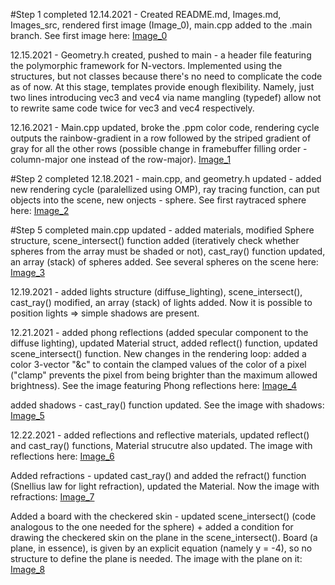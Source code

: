 #Step 1 completed
12.14.2021 - Created README.md, Images.md, Images_src, rendered first image (Image_0), main.cpp added to the .main branch. 
See first image here:
[Image_0](https://github.com/majkong14/Raytracer/blob/main/Images/Image_0.jpeg) 

12.15.2021 - Geometry.h created, pushed to main - a header file featuring the polymorphic framework for N-vectors. 
Implemented using the structures, but not classes because there's no need to complicate the code as of now. At this stage, 
templates provide enough flexibility. Namely, just two lines introducing vec3 and vec4 via name mangling (typedef) allow 
not to rewrite same code twice for vec3 and vec4 respectively.

12.16.2021 - Main.cpp updated, broke the .ppm color code, rendering cycle outputs the rainbow-gradient in a row followed by
the striped gradient of gray for all the other rows (possible change in framebuffer filling order - column-major one instead 
of the row-major).
[Image_1](https://github.com/majkong14/Raytracer/blob/main/Images/Image_1.jpeg)

#Step 2 completed
12.18.2021 - main.cpp, and geometry.h updated - added new rendering cycle (paralellized using OMP), ray tracing function, can 
put objects into the scene, new onjects - sphere. 
See first raytraced sphere here:
[Image_2](https://github.com/majkong14/Raytracer/blob/main/Images/Image_2.jpeg)

#Step 5 completed
main.cpp updated - added materials, modified Sphere structure, scene_intersect() function added (iteratively check whether 
spheres from the array must be shaded or not), cast_ray() function updated, an array (stack) of spheres added.
See several spheres on the scene here:
[Image_3](https://github.com/majkong14/Raytracer/blob/main/Images/Image_3.jpeg)

12.19.2021 - added lights structure (diffuse_lighting), scene_intersect(), cast_ray() modified, an array (stack) of lights 
added. Now it is possible to position lights => simple shadows are present.

12.21.2021 - added phong reflections (added specular component to the diffuse lighting), updated Material struct, added 
reflect() function, updated scene_intersect() function. New changes in the rendering loop: added a color 3-vector "&c" to 
contain the clamped values of the color of a pixel ("clamp" prevents the pixel from being brighter than the maximum allowed
brightness). 
See the image featuring Phong reflections here:
[Image_4](https://github.com/majkong14/Raytracer/blob/main/Images/Image_4.jpeg)

added shadows - cast_ray() function updated.
See the image with shadows:
[Image_5](https://github.com/majkong14/Raytracer/blob/main/Images/Image_5.jpeg)

12.22.2021 - added reflections and reflective materials, updated reflect() and cast_ray() functions, Material strucutre also updated.
The image with reflections here:
[Image_6](https://github.com/majkong14/Raytracer/blob/main/Images/Image_6.jpeg)

Added refractions - updated cast_ray() and added the refract() function (Snellius law for light refraction), updated the Material.
Now the image with refractions:
[Image_7](https://github.com/majkong14/Raytracer/blob/main/Images/Image_7.jpeg)

Added a board with the checkered skin - updated scene_intersect() (code analogous to the one needed for the sphere) + added a condition
for drawing the checkered skin on the plane in the scene_intersect(). Board (a plane, in essence), is given by an explicit equation 
(namely y = -4), so no structure to define the plane is needed.
The image with the plane on it:
[Image_8](https://github.com/majkong14/Raytracer/blob/main/Images/Image_8.jpeg)
